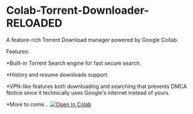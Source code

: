 # Colab-Torrent-Downloader-RELOADED  

A feature-rich Torrent Download manager powered by Google Collab.





Features: 


*Built-in Torrent Search engine for fast secure search. 

*History and resume downloads support.

*VPN-like features both downloading and searching that prevents DMCA Notice since it technically uses Google's internet instead of yours.

*More to come...  [![Open In Colab](https://colab.research.google.com/assets/colab-badge.svg)](https://colab.research.google.com/drive/11lloVHqOjJQDAGgERAJsy0_rpmZNvJvJ#scrollTo=04aXCR9ODJkn])



